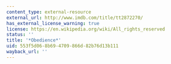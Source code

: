 ```yaml
---
content_type: external-resource
external_url: http://www.imdb.com/title/tt2872270/
has_external_license_warning: true
license: https://en.wikipedia.org/wiki/All_rights_reserved
status: ''
title: '*Obedience*'
uid: 553f5d06-8b69-4709-866d-82b76d13b111
wayback_url: ''
---
```

